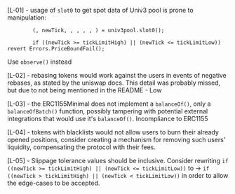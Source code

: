 [L-01] - usage of ``slot0`` to get spot data of Univ3 pool is prone to manipulation:
``` // Get the current tick of the Uniswap pool, check slippage
        (, newTick, , , , , ) = univ3pool.slot0();

        if ((newTick >= tickLimitHigh) || (newTick <= tickLimitLow)) revert Errors.PriceBoundFail();
```
Use ``observe()`` instead

[L-02] - rebasing tokens would work against the users in events of negative rebases, as stated by the uniswap docs. This detail was probably missed, but due to not being mentioned in the README - Low

[L-03] - the ERC1155Minimal does not implement a ``balanceOf()``, only a ``balanceOfBatch()`` function, possibly tampering with potential external integrations that would use it's ``balanceOf()``. Incompliance to ERC1155

[L-04] - tokens with blacklists would not allow users to burn their already opened positions, consider creating a mechanism for removing such users' liquidity, compensating the protocol with their fees.

[L-05] - Slippage tolerance values should be inclusive. Consider rewriting
``if ((newTick >= tickLimitHigh) || (newTick <= tickLimitLow))`` to 
-> ``if ((newTick > tickLimitHigh) || (newTick < tickLimitLow))`` in order to allow the edge-cases to be accepted.
